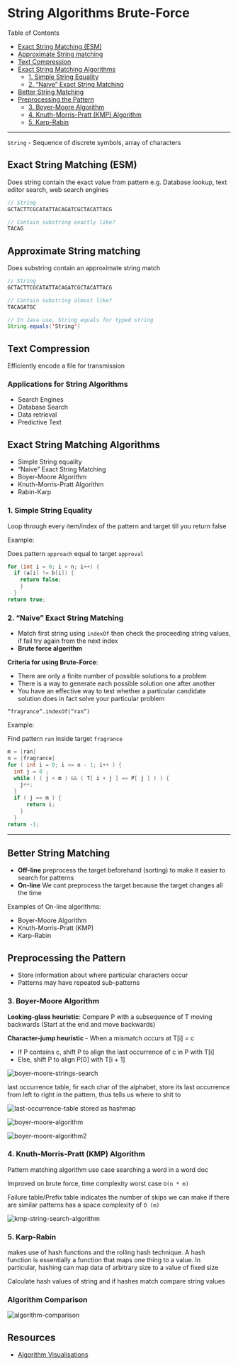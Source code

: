 # String Algorithms Brute-Force

Table of Contents

- [Exact String Matching (ESM)](<##Exact%20String%20Matching%20(ESM)>)
- [Approximate String matching](##Approximate%20String%20matching)
- [Text Compression](##Text%20Compression)
- [Exact String Matching Algorithms](##Exact%20String%20Matching%20Algorithms)
  - [1. Simple String Equality](###1.%20Simple%20String%20Equality)
  - [2. “Naive” Exact String Matching](###2.%20“Naive%20Exact%20String%20Matching)
- [Better String Matching](##Better%20String%20Matching)
- [Preprocessing the Pattern](##Preprocessing%20the%20Pattern)
  - [3. Boyer-Moore Algorithm](###3.%20Boyer-Moore%20Algorithm)
  - [4. Knuth-Morris-Pratt (KMP) Algorithm](<###4.%20Knuth-Morris-Pratt%20(KMP)%20Algorithm>)
  - [5. Karp-Rabin](###5.%20Karp-Rabin)

---

`String` - Sequence of discrete symbols, array of characters

## Exact String Matching (ESM)

Does string contain the exact value from pattern e.g. Database lookup, text editor search, web search engines

```java
// String
GCTACTTCGCATATTACAGATCGCTACATTACG

// Contain substring exactly like?
TACAG
```

## Approximate String matching

Does substring contain an approximate string match

```java
// String
GCTACTTCGCATATTACAGATCGCTACATTACG

// Contain substring almost like?
TACAGATGC
```

```java
// In Java use, String equals for typed string
String.equals('String')
```

## Text Compression

Efficiently encode a file for transmission

### Applications for String Algorithms

- Search Engines
- Database Search
- Data retrieval
- Predictive Text

## Exact String Matching Algorithms

- Simple String equality
- “Naive” Exact String Matching
- Boyer-Moore Algorithm
- Knuth-Morris-Pratt Algorithm
- Rabin-Karp

### 1. Simple String Equality

Loop through every item/index of the pattern and target till you return false

Example:

Does pattern `approach` equal to target `approval`

```java
for (int i = 0; i < n; i++) {
  if (a[i] != b[i]) {
    return false;
    }
  }
return true;
```

### 2. “Naive” Exact String Matching

- Match first string using `indexOf` then check the proceeding string values, if fail try again from the next index
- **Brute force algorithm**

**Criteria for using Brute-Force**:

- There are only a finite number of possible solutions to a problem
- There is a way to generate each possible solution one after another
- You have an effective way to test whether a particular candidate
  solution does in fact solve your particular problem

`“fragrance”.indexOf(“ran”)`

Example:

Find pattern `ran` inside target `fragrance`

```java
m = [ran]
n = [fragrance]
for ( int i = 0; i <= n - 1; i++ ) {
  int j = 0 ;
  while ( ( j < m ) && ( T[ i + j ] == P[ j ] ) ) {
    j++;
  }
  if ( j == m ) {
      return i;
    }
  }
return -1;
```

---

## Better String Matching

- **Off-line** preprocess the target beforehand (sorting) to make it easier to search for patterns
- **On-line** We cant preprocess the target because the target changes all the time

Examples of On-line algorithms:

- Boyer-Moore Algorithm
- Knuth-Morris-Pratt (KMP)
- Karp-Rabin

## Preprocessing the Pattern

- Store information about where particular characters occur
- Patterns may have repeated sub-patterns

### 3. Boyer-Moore Algorithm

**Looking-glass heuristic**: Compare P with a subsequence of T moving backwards (Start at the end and move backwards)

**Character-jump heuristic** - When a mismatch occurs at T[i] = c

- If P contains c, shift P to align the last occurrence of c in P with T[i]
- Else, shift P to align P[0] with T[i + 1]

![boyer-moore-strings-search](images/boyer-moore-strings-search.gif)

last occurrence table, fir each char of the alphabet, store its last occurrence from left to right in the pattern, thus tells us where to shit to

![last-occurrence-table](images/last-occurrence-table.png)
stored as hashmap

![boyer-moore-algorithm](images/boyer-moore-algorithm.png)

![boyer-moore-algorithm2](images/boyer-moore-algorithm2.png)

### 4. Knuth-Morris-Pratt (KMP) Algorithm

Pattern matching algorithm use case searching a word in a word doc

Improved on brute force, time complexity worst case `O(n * m)`

Failure table/Prefix table indicates the number of skips we can make if there are similar patterns has a space complexity of `O (m)`

![kmp-string-search-algorithm](images/kmp-string-search-algorithm.gif)

### 5. Karp-Rabin

makes use of hash functions and the rolling hash technique. A hash function is essentially a function that maps one thing to a value. In particular, hashing can map data of arbitrary size to a value of fixed size

Calculate hash values of string and if hashes match compare string values

### Algorithm Comparison

![algorithm-comparison](images/algorithm-comparison.png)

## Resources

- [Algorithm Visualisations](https://people.ok.ubc.ca/ylucet/DS/KnuthMorrisPratt.html)
